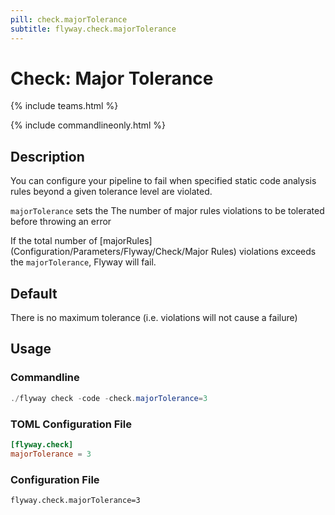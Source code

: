 ```yaml
---
pill: check.majorTolerance
subtitle: flyway.check.majorTolerance
---
```

# Check: Major Tolerance

{% include teams.html %}

{% include commandlineonly.html %}

## Description
You can configure your pipeline to fail when specified static code analysis rules beyond a given tolerance level are violated.

`majorTolerance` sets the The number of major rules violations to be tolerated before throwing an error

If the total number of [majorRules](Configuration/Parameters/Flyway/Check/Major Rules) violations exceeds the `majorTolerance`, Flyway will fail.

## Default

There is no maximum tolerance (i.e. violations will not cause a failure)

## Usage

### Commandline
```powershell
./flyway check -code -check.majorTolerance=3
```

### TOML Configuration File
```toml
[flyway.check]
majorTolerance = 3
```

### Configuration File
```properties
flyway.check.majorTolerance=3
```

